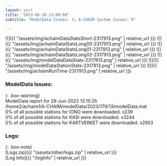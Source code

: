 ```yaml
---
layout: post
title: "2023-06-28 13:00:00"
subtitle: "ModelData Issues: 3; A-CHAIM System Issues: 0"

---
```


![]({{ "/assets/img/achaimDataStatsShort-2317913.png" | relative_url }})
![]({{ "/assets/img/achaimDataStatsLong00-2317913.png" | relative_url }})
![]({{ "/assets/img/achaimDataStatsLong01-2317913.png" | relative_url }})
![]({{ "/assets/img/achaimDataStatsLong02-2317913.png" | relative_url }})
![]({{ "/assets/img/modelDataDataStats-2317913.png" | relative_url }})
![]({{ "/assets/img/modelDataStationStats-2317913.png" | relative_url }})
![]({{ "/assets/img/achaimRunTime-2317913.png" | relative_url }})


### ModelData Issues:  
  
{: .box-warning}  
 ModelData report for 28-Jun-2023 13:15:35   
 /home2/achaim1/A-CHAIM/modelData/2023/179/13/modelData.mat   
 0% of all possible stations for IONO were downloaded. x239   
 0% of all possible stations for KASI were downloaded. x3244   
 0% of all possible stations for KARTVERKET were downloaded. x2953   
  


### Logs:  
  
{: .box-note}  
[Logs.zip]({{ "/assets/other/logs.zip" | relative_url }})  
[Log Info]({{ "/logInfo" | relative_url }})  
